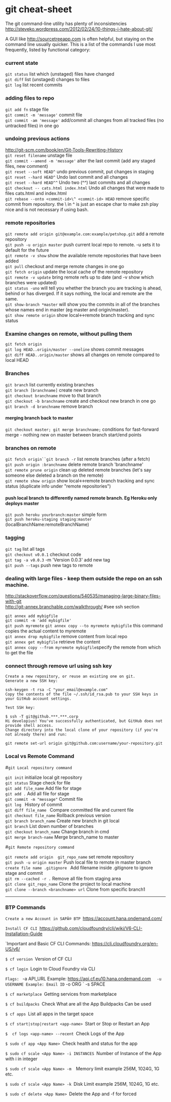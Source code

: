 # git cheat-sheet

The git command-line utility has plenty of inconsistencies
http://steveko.wordpress.com/2012/02/24/10-things-i-hate-about-git/

A GUI like http://sourcetreeapp.com is often helpful, but staying on the command line usually quicker.
This is a list of the commands I use most frequently, listed by functional category:

### current state
`git status`					list which (unstaged) files have changed  
`git diff`						list (unstaged) changes to files  
`git log`						list recent commits  


### adding files to repo
`git add fn`					stage file  
`git commit -m 'message'`			commit file  
`git commit -am 'message'`		add/commit all changes from all tracked files (no untracked files) in one go  

### undoing previous actions
http://git-scm.com/book/en/Git-Tools-Rewriting-History  
`git reset filename`				unstage file  
`git commit --amend -m 'message'`	alter the last commit (add any staged files, new comment)  
`git reset --soft HEAD^`			undo previous commit, put changes in staging  
`git reset --hard HEAD^`			Undo last commit and all changes  
`git reset --hard HEAD^^`			Undo two (^^) last commits and all changes  
`git checkout -- cats.html index.html`	Undo all changes that were made to files cats.html and index.html  
`git rebase --onto <commit-id>\^ <commit-id> HEAD`	remove specific commit from repository. the \ in \^ is just an escape   char to make zsh play nice and is not necessary if using bash.  

### remote repositories
`git remote add origin git@example.com:example/petshop.git` add a remote repository  
`git push -u origin master`			push current local repo to remote. -u sets it to default for the future  
`git remote -v show`				show the available remote repositories that have been added  
`git pull`						checkout and merge remote changes in one go  
`git fetch origin`						update the local cache of the remote repository  
`git remote -v update`				bring remote refs up to date (and -v show which branches were updated)  
`git status -uno` will tell you whether the branch you are tracking is ahead, behind or has diverged. If it says nothing, the local and remote are the same.  
`git show-branch *master` will show you the commits in all of the branches whose names end in master (eg master and origin/master).  
`git show remote origin`			show local<->remote branch tracking and sync status  


### Examine changes on remote, without pulling them
`git fetch origin`  
`git log HEAD..origin/master --oneline` shows commit messages  
`git diff HEAD..origin/master` shows all changes on remote compared to local HEAD  


### Branches
`git branch`						list currently existing branches  
`git branch [branchname]`			create new branch  
`git checkout branchname`			move to that branch  
`git checkout -b branchname`			create and checkout new branch in one go  
`git branch -d branchname`			remove branch  

#### merging branch back to master
`git checkout master; git merge branchname;`	conditions for fast-forward merge - nothing new on master between branch start/end points  

### branches on remote
`git fetch origin``git branch -r` 		list remote branches (after a fetch)  
`git push origin :branchname`		delete remote branch 'branchname'  
`git remote prune origin`			clean up deleted remote branches (let's say someone else deleted a branch on the remote)  
`git remote show origin`			show local<->remote branch tracking and sync status (duplicate info under "remote repositories")  


#### push local branch to differently named remote branch. Eg Heroku only deploys master
`git push heroku yourbranch:master`       simple form  
`git push heroku-staging staging:master` 	(localBranchName:remoteBranchName)  

### tagging
`git tag`	list all tags  
`git checkout v0.0.1`	checkout code  
`git tag -a v0.0.3`	-m 'Version 0.0.3'	add new tag  
`git push --tags`	push new tags to remote  

### dealing with large files - keep them outside the repo on an ssh machine.
http://stackoverflow.com/questions/540535/managing-large-binary-files-with-git  
http://git-annex.branchable.com/walkthrough/ #see ssh section  

`git annex add mybigfile`  
`git commit -m 'add mybigfile'`  
`git push myremote` 
`git annex copy --to myremote mybigfile` this command copies the actual content to myremote  
`git annex drop mybigfile`  remove content from local repo  
`git annex get mybigfile`   retrieve the content  
`git annex copy --from myremote mybigfile`specify the remote from which to get the file  


### connect through remove url using ssh key

`Create a new repository, or reuse an existing one on git.` <br/>
`Generate a new SSH key:`

`ssh-keygen -t rsa -C "your_email@example.com"` <br/>
`Copy the contents of the file ~/.ssh/id_rsa.pub to your SSH keys in your GitHub account settings.`

`Test SSH key:` <br/>

`$ ssh -T git@github.***.***.corp` <br/>
`Hi developius! You've successfully authenticated, but GitHub does not provide shell access.` <br/>
`Change directory into the local clone of your repository (if you're not already there) and run:` <br/>

`git remote set-url origin git@github.com:username/your-repository.git`


### Local vs Remote Command

#`git Local repository command `

`git init`			 				initialize local git repository <br/>
`git status`							Stage check for file <br/>
`git add file_name`						Add file for stage <br/>
`git add .`							Add all file for stage <br/>
`git commit -m "message"`					Commit file <br/>
`git log `							History of commit  <br/>
`git diff file_name `						Compare committed file and current file <br/>
`git checkout file_name`					Rollback previous version <br/>
`git branch branch_name` 					Create new branch in git local <br/>
`git branch`							List down number of branches <br/>
`git checkout branch_name`					Change branch in cmd <br/>
`git merge branch-name`						Merge branch_name to master <br/>
			

#`git Remote repository command `

`git remote add origin  git_repo_name`    			set remote repository  <br/>
`git push -u origin master`					Push local file to remote in master branch <br/>
`create file name .gitignore `					Add filename inside .gitignore to ignore stage and commit  <br/>
`git rm --cached -r .`						Remove all file from staging area <br/>
`git clone git_repo_name`					Clone the project to local machine <br/>
`git clone --branch <branchname> url`				Clone from specific branch1 <br/>


*****************


### BTP Commands

`Create a new Account in SAPÂ® BTP
`https://account.hana.ondemand.com/
 
`Install CF CLI
`https://github.com/cloudfoundry/cli/wiki/V6-CLI-Installation-Guide
 
`Important and Basic CF CLI Commands:
https://cli.cloudfoundry.org/en-US/v6/
	
`$ cf version
`Version of CF CLI
	
`$ cf login
`Login to Cloud Foundry via CLI
 
`Flags:
`	-a API_URL Example: https://api.cf.eu10.hana.ondemand.com
`	-u USERNAME Example: Email ID
`	-o ORG
`	-s SPACE

`$ cf marketplace
`Getting services from marketplace
 
	
`$ cf buildpacks
`Check What are all the App Buildpacks  Can be used
 
 
`$ cf apps
`List all apps in the target space
 
 
`$ cf start|stop|restart <app-name>
`Start or Stop or Restart an App
 
 
`$  cf logs <app-name> --recent
`Check Logs of the App
 
 
`$ sudo cf app <App Name>
`Check health and status for the app
 
 
`$ sudo cf scale <App Name> -i INSTANCES
`Number of Instance of the App with i in integer
 
 
 
`$ sudo cf scale <App Name> -m 
`Memory limit example 256M, 1024G, 1G etc.
 
 
`$ sudo cf scale <App Name> -k
`Disk Limit example 256M, 1024G, 1G etc.
 
 
`$ sudo cf delete <App Name>
`Delete the App and -f for forced 

